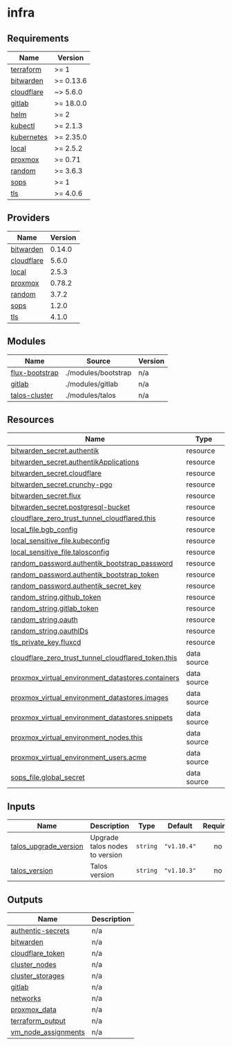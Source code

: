 # infra

<!-- BEGIN_TF_DOCS -->
## Requirements

| Name | Version |
|------|---------|
| <a name="requirement_terraform"></a> [terraform](#requirement\_terraform) | >= 1 |
| <a name="requirement_bitwarden"></a> [bitwarden](#requirement\_bitwarden) | >= 0.13.6 |
| <a name="requirement_cloudflare"></a> [cloudflare](#requirement\_cloudflare) | ~> 5.6.0 |
| <a name="requirement_gitlab"></a> [gitlab](#requirement\_gitlab) | >= 18.0.0 |
| <a name="requirement_helm"></a> [helm](#requirement\_helm) | >= 2 |
| <a name="requirement_kubectl"></a> [kubectl](#requirement\_kubectl) | >= 2.1.3 |
| <a name="requirement_kubernetes"></a> [kubernetes](#requirement\_kubernetes) | >= 2.35.0 |
| <a name="requirement_local"></a> [local](#requirement\_local) | >= 2.5.2 |
| <a name="requirement_proxmox"></a> [proxmox](#requirement\_proxmox) | >= 0.71 |
| <a name="requirement_random"></a> [random](#requirement\_random) | >= 3.6.3 |
| <a name="requirement_sops"></a> [sops](#requirement\_sops) | >= 1 |
| <a name="requirement_tls"></a> [tls](#requirement\_tls) | >= 4.0.6 |

## Providers

| Name | Version |
|------|---------|
| <a name="provider_bitwarden"></a> [bitwarden](#provider\_bitwarden) | 0.14.0 |
| <a name="provider_cloudflare"></a> [cloudflare](#provider\_cloudflare) | 5.6.0 |
| <a name="provider_local"></a> [local](#provider\_local) | 2.5.3 |
| <a name="provider_proxmox"></a> [proxmox](#provider\_proxmox) | 0.78.2 |
| <a name="provider_random"></a> [random](#provider\_random) | 3.7.2 |
| <a name="provider_sops"></a> [sops](#provider\_sops) | 1.2.0 |
| <a name="provider_tls"></a> [tls](#provider\_tls) | 4.1.0 |

## Modules

| Name | Source | Version |
|------|--------|---------|
| <a name="module_flux-bootstrap"></a> [flux-bootstrap](#module\_flux-bootstrap) | ./modules/bootstrap | n/a |
| <a name="module_gitlab"></a> [gitlab](#module\_gitlab) | ./modules/gitlab | n/a |
| <a name="module_talos-cluster"></a> [talos-cluster](#module\_talos-cluster) | ./modules/talos | n/a |

## Resources

| Name | Type |
|------|------|
| [bitwarden_secret.authentik](https://registry.terraform.io/providers/maxlaverse/bitwarden/latest/docs/resources/secret) | resource |
| [bitwarden_secret.authentikApplications](https://registry.terraform.io/providers/maxlaverse/bitwarden/latest/docs/resources/secret) | resource |
| [bitwarden_secret.cloudflare](https://registry.terraform.io/providers/maxlaverse/bitwarden/latest/docs/resources/secret) | resource |
| [bitwarden_secret.crunchy-pgo](https://registry.terraform.io/providers/maxlaverse/bitwarden/latest/docs/resources/secret) | resource |
| [bitwarden_secret.flux](https://registry.terraform.io/providers/maxlaverse/bitwarden/latest/docs/resources/secret) | resource |
| [bitwarden_secret.postgresql-bucket](https://registry.terraform.io/providers/maxlaverse/bitwarden/latest/docs/resources/secret) | resource |
| [cloudflare_zero_trust_tunnel_cloudflared.this](https://registry.terraform.io/providers/cloudflare/cloudflare/latest/docs/resources/zero_trust_tunnel_cloudflared) | resource |
| [local_file.bgb_config](https://registry.terraform.io/providers/hashicorp/local/latest/docs/resources/file) | resource |
| [local_sensitive_file.kubeconfig](https://registry.terraform.io/providers/hashicorp/local/latest/docs/resources/sensitive_file) | resource |
| [local_sensitive_file.talosconfig](https://registry.terraform.io/providers/hashicorp/local/latest/docs/resources/sensitive_file) | resource |
| [random_password.authentik_bootstrap_password](https://registry.terraform.io/providers/hashicorp/random/latest/docs/resources/password) | resource |
| [random_password.authentik_bootstrap_token](https://registry.terraform.io/providers/hashicorp/random/latest/docs/resources/password) | resource |
| [random_password.authentik_secret_key](https://registry.terraform.io/providers/hashicorp/random/latest/docs/resources/password) | resource |
| [random_string.github_token](https://registry.terraform.io/providers/hashicorp/random/latest/docs/resources/string) | resource |
| [random_string.gitlab_token](https://registry.terraform.io/providers/hashicorp/random/latest/docs/resources/string) | resource |
| [random_string.oauth](https://registry.terraform.io/providers/hashicorp/random/latest/docs/resources/string) | resource |
| [random_string.oauthIDs](https://registry.terraform.io/providers/hashicorp/random/latest/docs/resources/string) | resource |
| [tls_private_key.fluxcd](https://registry.terraform.io/providers/hashicorp/tls/latest/docs/resources/private_key) | resource |
| [cloudflare_zero_trust_tunnel_cloudflared_token.this](https://registry.terraform.io/providers/cloudflare/cloudflare/latest/docs/data-sources/zero_trust_tunnel_cloudflared_token) | data source |
| [proxmox_virtual_environment_datastores.containers](https://registry.terraform.io/providers/bpg/proxmox/latest/docs/data-sources/virtual_environment_datastores) | data source |
| [proxmox_virtual_environment_datastores.images](https://registry.terraform.io/providers/bpg/proxmox/latest/docs/data-sources/virtual_environment_datastores) | data source |
| [proxmox_virtual_environment_datastores.snippets](https://registry.terraform.io/providers/bpg/proxmox/latest/docs/data-sources/virtual_environment_datastores) | data source |
| [proxmox_virtual_environment_nodes.this](https://registry.terraform.io/providers/bpg/proxmox/latest/docs/data-sources/virtual_environment_nodes) | data source |
| [proxmox_virtual_environment_users.acme](https://registry.terraform.io/providers/bpg/proxmox/latest/docs/data-sources/virtual_environment_users) | data source |
| [sops_file.global_secret](https://registry.terraform.io/providers/carlpett/sops/latest/docs/data-sources/file) | data source |

## Inputs

| Name | Description | Type | Default | Required |
|------|-------------|------|---------|:--------:|
| <a name="input_talos_upgrade_version"></a> [talos\_upgrade\_version](#input\_talos\_upgrade\_version) | Upgrade talos nodes to version | `string` | `"v1.10.4"` | no |
| <a name="input_talos_version"></a> [talos\_version](#input\_talos\_version) | Talos version | `string` | `"v1.10.3"` | no |

## Outputs

| Name | Description |
|------|-------------|
| <a name="output_authentic-secrets"></a> [authentic-secrets](#output\_authentic-secrets) | n/a |
| <a name="output_bitwarden"></a> [bitwarden](#output\_bitwarden) | n/a |
| <a name="output_cloudflare_token"></a> [cloudflare\_token](#output\_cloudflare\_token) | n/a |
| <a name="output_cluster_nodes"></a> [cluster\_nodes](#output\_cluster\_nodes) | n/a |
| <a name="output_cluster_storages"></a> [cluster\_storages](#output\_cluster\_storages) | n/a |
| <a name="output_gitlab"></a> [gitlab](#output\_gitlab) | n/a |
| <a name="output_networks"></a> [networks](#output\_networks) | n/a |
| <a name="output_proxmox_data"></a> [proxmox\_data](#output\_proxmox\_data) | n/a |
| <a name="output_terraform_output"></a> [terraform\_output](#output\_terraform\_output) | n/a |
| <a name="output_vm_node_assignments"></a> [vm\_node\_assignments](#output\_vm\_node\_assignments) | n/a |
<!-- END_TF_DOCS -->
